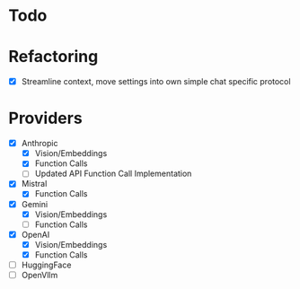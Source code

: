 Todo
=====

# Refactoring
- [x] Streamline context, move settings into own simple chat specific protocol

# Providers
- [x] Anthropic
  - [x] Vision/Embeddings
  - [x] Function Calls
  - [ ] Updated API Function Call Implementation
- [x] Mistral
    - [x] Function Calls 
- [x] Gemini 
    - [x] Vision/Embeddings
    - [ ] Function Calls 
- [x] OpenAI
    - [x] Vision/Embeddings
    - [x] Function Calls
- [ ] HuggingFace
- [ ] OpenVllm
